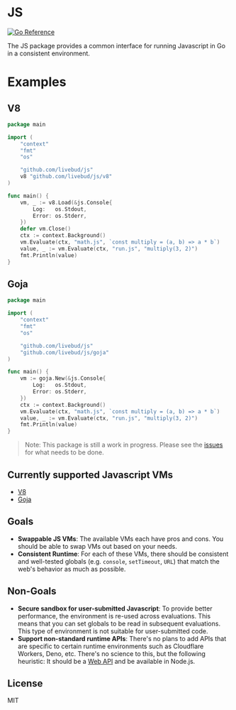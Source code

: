 # JS

[![Go Reference](https://pkg.go.dev/badge/github.com/livebud/js.svg)](https://pkg.go.dev/github.com/livebud/js)

The JS package provides a common interface for running Javascript in Go in a consistent environment.

# Examples

## V8

```go
package main

import (
	"context"
	"fmt"
	"os"

	"github.com/livebud/js"
	v8 "github.com/livebud/js/v8"
)

func main() {
	vm, _ := v8.Load(&js.Console{
		Log:   os.Stdout,
		Error: os.Stderr,
	})
	defer vm.Close()
	ctx := context.Background()
	vm.Evaluate(ctx, "math.js", `const multiply = (a, b) => a * b`)
	value, _ := vm.Evaluate(ctx, "run.js", "multiply(3, 2)")
	fmt.Println(value)
}
```

## Goja

```go
package main

import (
	"context"
	"fmt"
	"os"

	"github.com/livebud/js"
	"github.com/livebud/js/goja"
)

func main() {
	vm := goja.New(&js.Console{
		Log:   os.Stdout,
		Error: os.Stderr,
	})
	ctx := context.Background()
	vm.Evaluate(ctx, "math.js", `const multiply = (a, b) => a * b`)
	value, _ := vm.Evaluate(ctx, "run.js", "multiply(3, 2)")
	fmt.Println(value)
}
```

> Note: This package is still a work in progress. Please see the [issues](https://github.com/livebud/js/issues) for what needs to be done.

## Currently supported Javascript VMs

- [V8](https://github.com/rogchap/v8go)
- [Goja](https://github.com/dop251/goja)

## Goals

- **Swappable JS VMs**: The available VMs each have pros and cons. You should be able to swap VMs out based on your needs.
- **Consistent Runtime**: For each of these VMs, there should be consistent and well-tested globals (e.g. `console`, `setTimeout`, `URL`) that match the web's behavior as much as possible.

## Non-Goals

- **Secure sandbox for user-submitted Javascript**: To provide better performance, the environment is re-used across evaluations. This means that you can set globals to be read in subsequent evaluations. This type of environment is not suitable for user-submitted code.
- **Support non-standard runtime APIs**: There's no plans to add APIs that are specific to certain runtime environments such as Cloudflare Workers, Deno, etc. There's no science to this, but the following heuristic: It should be a [Web API](https://developer.mozilla.org/en-US/docs/Web/API) and be available in Node.js.

## License

MIT
